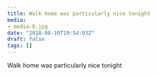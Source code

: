 ```yaml
---
title: Walk home was particularly nice tonight
media:
- media-0.jpg
date: "2018-08-10T19:54:03Z"
draft: false
tags: []
---
```

Walk home was particularly nice tonight
